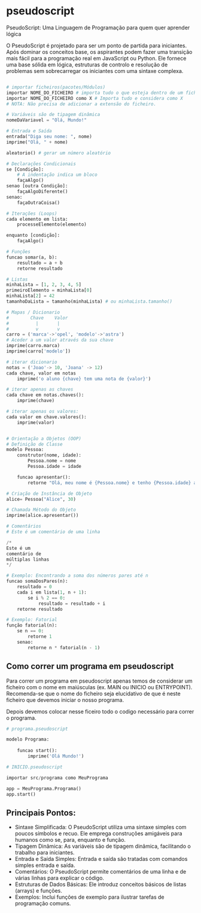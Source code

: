 # pseudoscript
PseudoScript: Uma Linguagem de Programação para quem quer aprender lógica

O PseudoScript é projetado para ser um ponto de partida para iniciantes. Após dominar os conceitos base, os aspirantes podem fazer uma transição mais fácil para a programação real em JavaScript ou Python. Ele fornece uma base sólida em lógica, estruturas de controlo e resolução de problemas sem sobrecarregar os iniciantes com uma sintaxe complexa.

```python

# importar ficheiros(pacotes/Módulos)
importar NOME_DO_FICHEIRO # importa tudo o que esteja dentro de um ficheiro
importar NOME_DO_FICHEIRO como X # Importa tudo e considera como X
# NOTA: Não precisa de adicionar a extensão do ficheiro.

# Variáveis são de tipagem dinâmica
nomeDaVariavel = "Olá, Mundo!"

# Entrada e Saída
entrada("Diga seu nome: ", nome)
imprime("Olá, " + nome)

aleatorio() # gerar um número aleatório

# Declarações Condicionais
se [Condição]:
    # A indentação indica um bloco
    façaAlgo()
senao [outra Condição]:
    façaAlgoDiferente()
senao:
    façaOutraCoisa()

# Iterações (Loops)
cada elemento em lista:
    processeElemento(elemento)

enquanto [condição]:
    façaAlgo()

# Funções
funcao somar(a, b):
    resultado = a + b
    retorne resultado

# Listas
minhaLista = [1, 2, 3, 4, 5]
primeiroElemento = minhaLista[0]
minhaLista[2] = 42
tamanhoDaLista = tamanho(minhaLista) # ou minhaLista.tamanho()

# Mapas / Dicionario
#        Chave    Valor
#          |       |
#          v       v
carro = ('marca'->'opel', 'modelo'->'astra')
# Aceder a um valor através da sua chave
imprime(carro.marca)
imprime(carro['modelo'])

# iterar dicionario
notas = ('Joao'-> 10, 'Joana' -> 12)
cada chave, valor em notas
    imprime('o aluno {chave} tem uma nota de {valor}')

# iterar apenas as chaves
cada chave em notas.chaves():
    imprime(chave)

# iterar apenas os valores:
cada valor em chave.valores():
    imprime(valor)


# Orientação a Objetos (OOP)
# Definição de Classe
modelo Pessoa:
    construtor(nome, idade):
        Pessoa.nome = nome
        Pessoa.idade = idade

    funcao apresentar():
        retorne "Olá, meu nome é {Pessoa.nome} e tenho {Pessoa.idade} anos."

# Criação de Instância de Objeto
alice= Pessoa("Alice", 30)

# Chamada Método do Objeto
imprime(alice.apresentar())

# Comentários
# Este é um comentário de uma linha

/*
Este é um
comentário de
múltiplas linhas
*/

# Exemplo: Encontrando a soma dos números pares até n
funcao somaDosPares(n):
    resultado = 0
    cada i em lista(1, n + 1):
        se i % 2 == 0:
            resultado = resultado + i
    retorne resultado

# Exemplo: Fatorial
função fatorial(n):
    se n == 0:
        retorne 1
    senao:
        retorne n * fatorial(n - 1)

```

## Como correr um programa em pseudoscript
Para correr um programa em pseudoscript apenas temos de considerar um ficheiro
com o nome em maiúsculas (ex. MAIN ou INICIO ou ENTRYPOINT). Recomenda-se que o
nome do ficheiro seja elucidativo de que é neste ficheiro que devemos iniciar o 
nosso programa.

Depois devemos colocar nesse ficeiro todo o codigo necessário para correr o 
programa.

```python
# programa.pseudoscript

modelo Programa:
    
    funcao start():
        imprime('Olá Mundo!')

```

```python
# INICIO.pseudoscript

importar src/programa como MeuPrograma

app = MeuPrograma.Programa()
app.start()

```
## Principais Pontos:

- Sintaxe Simplificada: O PseudoScript utiliza uma sintaxe simples com poucos símbolos e recuo. Ele emprega construções amigáveis para humanos como se, para, enquanto e função.
- Tipagem Dinâmica: As variáveis são de tipagem dinâmica, facilitando o trabalho para iniciantes.
- Entrada e Saída Simples: Entrada e saída são tratadas com comandos simples entrada e saída.
- Comentários: O PseudoScript permite comentários de uma linha e de várias linhas para explicar o código.
- Estruturas de Dados Básicas: Ele introduz conceitos básicos de listas (arrays) e funções.
- Exemplos: Inclui funções de exemplo para ilustrar tarefas de programação comuns.
